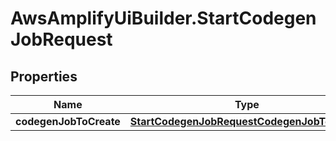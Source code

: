 # AwsAmplifyUiBuilder.StartCodegenJobRequest

## Properties

Name | Type | Description | Notes
------------ | ------------- | ------------- | -------------
**codegenJobToCreate** | [**StartCodegenJobRequestCodegenJobToCreate**](StartCodegenJobRequestCodegenJobToCreate.md) |  | 


